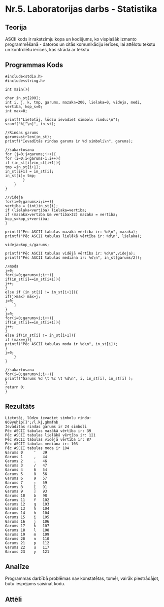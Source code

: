 # Nr.5. Laboratorijas darbs - Statistika

## Teorija

ASCII kods ir rakstzīmju kopa un kodējums, ko visplašāk izmanto programmēšanā - datoros un citās komunikāciju ierīces, lai attēlotu tekstu un kontrolētu ierīces, kas strādā ar tekstu. 

## Programmas Kods 
``` 
#include<stdio.h>
#include<string.h>

int main(){

char in_st[200];
int i, j, k, tmp, garums, mazaka=200, lielaka=0, videja, medi, vertiba, kop_s=0;
int max=0;

printf("Lietotāj, lūdzu ievadiet simbolu rindu:\n");
scanf("%[^\n]", in_st);

//Rindas garums
garums=strlen(in_st);
printf("Ievadītās rindas garums ir %d simboli\n", garums);

//sakartosana
for (j=0;j<garums;j++){
for (i=0;i<garums-1;i++){
if (in_st[i]>in_st[i+1]){
tmp =in_st[i+1];
in_st[i+1] = in_st[i];
in_st[i]= tmp;
		}
	}
}

//videja
for(i=0;garums>i;i++){
vertiba = (int)in_st[i];
if (lielaka<vertiba) lielaka=vertiba;
if (mazaka>vertiba && vertiba>32) mazaka = vertiba;
kop_s=kop_s+vertiba;
}

printf("Pēc ASCII tabulas mazākā vērtība ir: %d\n", mazaka);
printf("Pēc ASCII tabulas lielākā vērtība ir: %d\n", lielaka);

videja=kop_s/garums;

printf("Pēc ASCII tabulas vidējā vērtība ir: %d\n",videja);
printf("Pēc ASCII tabulas mediāna ir: %d\n", in_st[garums/2]);

//moda
j=0;
for(i=0;garums>i;i++){
if(in_st[i]==in_st[i+1]){
j++;
}
else if (in_st[i] != in_st[i+1]){
if(j>max) max=j;
j=0;
	}
}
j=0;
for(i=0;garums>i;i++){
if(in_st[i]==in_st[i+1]){
j++;
}
else if(in_st[i] != in_st[i+1]){
if (max==j){
printf("Pēc ASCII tabulas moda ir %d\n", in_st[i]);
}
j=0;
	}
}

//sakartosana
for(i=0;garums>i;i++){
printf("Garums %d \t %c \t %d\n", i, in_st[i], in_st[i] );
}
return 0;
}

```

## Rezultāts
```
Lietotāj, lūdzu ievadiet simbolu rindu:
869yuhip[]';/l.kj,ghmfnb
Ievadītās rindas garums ir 24 simboli
Pēc ASCII tabulas mazākā vērtība ir: 39
Pēc ASCII tabulas lielākā vērtība ir: 121
Pēc ASCII tabulas vidējā vērtība ir: 87
Pēc ASCII tabulas mediāna ir: 103
Pēc ASCII tabulas moda ir 104
Garums 0 	 ' 	 39
Garums 1 	 , 	 44
Garums 2 	 . 	 46
Garums 3 	 / 	 47
Garums 4 	 6 	 54
Garums 5 	 8 	 56
Garums 6 	 9 	 57
Garums 7 	 ; 	 59
Garums 8 	 [ 	 91
Garums 9 	 ] 	 93
Garums 10 	 b 	 98
Garums 11 	 f 	 102
Garums 12 	 g 	 103
Garums 13 	 h 	 104
Garums 14 	 h 	 104
Garums 15 	 i 	 105
Garums 16 	 j 	 106
Garums 17 	 k 	 107
Garums 18 	 l 	 108
Garums 19 	 m 	 109
Garums 20 	 n 	 110
Garums 21 	 p 	 112
Garums 22 	 u 	 117
Garums 23 	 y 	 121
```
## Analīze
Programmas darbībā problēmas nav konstatētas, tomēr, vairāk piestrādājot, būtu iespējams saīsināt kodu.

## Attēli
